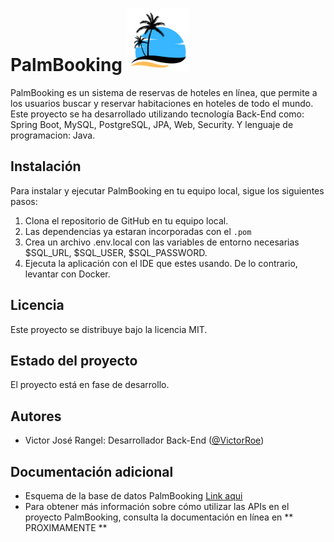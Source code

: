 # PalmBooking <img src="./logo.png" with=40px height=100x>





PalmBooking es un sistema de reservas de hoteles en línea, que permite a los usuarios buscar y reservar habitaciones en hoteles de todo el mundo. Este proyecto se ha desarrollado utilizando tecnología Back-End como: Spring Boot, MySQL, PostgreSQL, JPA, Web, Security. Y lenguaje de programacion: Java.

## Instalación

Para instalar y ejecutar PalmBooking en tu equipo local, sigue los siguientes pasos:

1. Clona el repositorio de GitHub en tu equipo local.
2. Las dependencias ya estaran incorporadas con el `` .pom ``
3. Crea un archivo .env.local con las variables de entorno necesarias $SQL_URL, $SQL_USER, $SQL_PASSWORD.
4. Ejecuta la aplicación con el IDE que estes usando. De lo contrario, levantar con Docker.


## Licencia

Este proyecto se distribuye bajo la licencia MIT.

## Estado del proyecto

El proyecto está en fase de desarrollo.

## Autores

- Victor José Rangel: Desarrollador Back-End ([@VictorRoe](https://github.com/VictorRoe))

## Documentación adicional

* Esquema de la base de datos PalmBooking [Link aqui](https://drive.google.com/file/d/1PHd5_5hHSNCF50Od9svrL5GkL_6banWl/view?usp=sharing)
* Para obtener más información sobre cómo utilizar las APIs en el proyecto PalmBooking, consulta la documentación en línea en ** PROXIMAMENTE **
